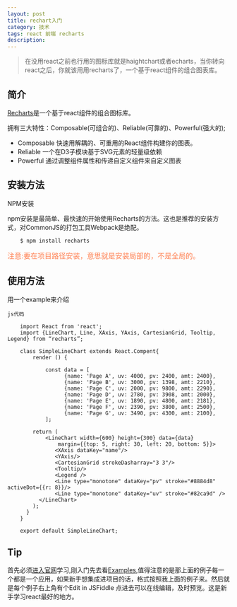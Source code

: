 ```yaml
---
layout: post
title: rechart入门
category: 技术
tags: react 前端 recharts
description:
---
```



> 在没用react之前也行用的图标库就是haightchart或者echarts，当你转向react之后，你就该用用recharts了，一个基于react组件的组合图表库。

简介
---
[Recharts](http://recharts.org/)是一个基于react组件的组合图标库。

拥有三大特性：Composable(可组合的)、Reliable(可靠的)、Powerful(强大的);
*  Composable 快速用解耦的、可重用的React组件构建你的图表。
*  Reliable 一个在D3子模块基于SVG元素的轻量级依赖
*  Powerful 通过调整组件属性和传递自定义组件来自定义图表

安装方法
---
NPM安装

npm安装是最简单、最快速的开始使用Recharts的方法。这也是推荐的安装方式，对CommonJS的打包工具Webpack是绝配。

		$ npm install recharts
<font color=#FF7F50 size=3>注意:要在项目路径安装，意思就是安装局部的，不是全局的。</font>


使用方法
---
用一个example来介绍

	js代码

		import React from 'react';
		import {LineChart, Line, XAxis, YAxis, CartesianGrid, Tooltip, Legend} from “recharts”;

		class SimpleLineChart extends React.Compent{
			render () {

				const data = [
				      {name: 'Page A', uv: 4000, pv: 2400, amt: 2400},
				      {name: 'Page B', uv: 3000, pv: 1398, amt: 2210},
				      {name: 'Page C', uv: 2000, pv: 9800, amt: 2290},
				      {name: 'Page D', uv: 2780, pv: 3908, amt: 2000},
				      {name: 'Page E', uv: 1890, pv: 4800, amt: 2181},
				      {name: 'Page F', uv: 2390, pv: 3800, amt: 2500},
				      {name: 'Page G', uv: 3490, pv: 4300, amt: 2100},
				];

		  	return (
		    	<LineChart width={600} height={300} data={data}
		            margin={{top: 5, right: 30, left: 20, bottom: 5}}>
			       <XAxis dataKey="name"/>
			       <YAxis/>
			       <CartesianGrid strokeDasharray="3 3"/>
			       <Tooltip/>
			       <Legend />
			       <Line type="monotone" dataKey="pv" stroke="#8884d8" activeDot={{r: 8}}/>
			       <Line type="monotone" dataKey="uv" stroke="#82ca9d" />
		      </LineChart>
		    );
		  }
		}

		export default SimpleLineChart;

Tip
---

首先必须[进入官网](http://recharts.org/)学习,刚入门先去看[Examples](http://recharts.org/examples),值得注意的是那上面的例子每一个都是一个应用，如果新手想集成进项目的话，格式按照我上面的例子来。然后就是每个例子右上角有个Edit in JSFiddle 点进去可以在线编辑，及时预览。这是新手学习react最好的地方。
